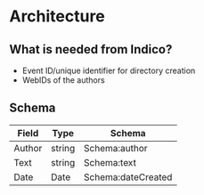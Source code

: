 # Architecture

## What is needed from Indico?

- Event ID/unique identifier for directory creation
- WebIDs of the authors

## Schema

| Field | Type | Schema |
| -- | -- | -- |
| Author | string | Schema:author |
| Text | string | Schema:text |
| Date | Date | Schema:dateCreated |
